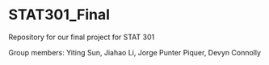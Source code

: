 # STAT301_Final
Repository for our final project for STAT 301

Group members: Yiting Sun, Jiahao Li, Jorge Punter Piquer, Devyn Connolly

